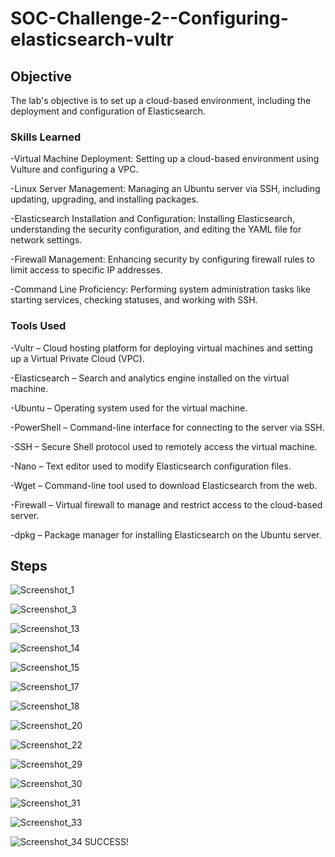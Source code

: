 # SOC-Challenge-2--Configuring-elasticsearch-vultr

## Objective
The lab's objective is to set up a cloud-based environment, including the deployment and configuration of Elasticsearch.

### Skills Learned
-Virtual Machine Deployment: Setting up a cloud-based environment using Vulture and configuring a VPC.

-Linux Server Management: Managing an Ubuntu server via SSH, including updating, upgrading, and installing packages.

-Elasticsearch Installation and Configuration: Installing Elasticsearch, understanding the security configuration, and editing the YAML file for network settings.

-Firewall Management: Enhancing security by configuring firewall rules to limit access to specific IP addresses.

-Command Line Proficiency: Performing system administration tasks like starting services, checking statuses, and working with SSH.



### Tools Used
-Vultr – Cloud hosting platform for deploying virtual machines and setting up a Virtual Private Cloud (VPC).

-Elasticsearch – Search and analytics engine installed on the virtual machine.

-Ubuntu – Operating system used for the virtual machine.

-PowerShell – Command-line interface for connecting to the server via SSH.

-SSH – Secure Shell protocol used to remotely access the virtual machine.

-Nano – Text editor used to modify Elasticsearch configuration files.

-Wget – Command-line tool used to download Elasticsearch from the web.

-Firewall – Virtual firewall to manage and restrict access to the cloud-based server.

-dpkg – Package manager for installing Elasticsearch on the Ubuntu server.


## Steps

![Screenshot_1](https://github.com/user-attachments/assets/cae90561-8d9a-44f4-a93d-4fff1256da31)



![Screenshot_3](https://github.com/user-attachments/assets/fa60abdc-adf0-450d-beac-a451d696bc25)



![Screenshot_13](https://github.com/user-attachments/assets/e70df342-48fd-4dc9-90d6-892b2cd7259e)



![Screenshot_14](https://github.com/user-attachments/assets/30dfdfb6-a492-4bdf-9464-dfe2a91a2cce)




![Screenshot_15](https://github.com/user-attachments/assets/d1fd3fe7-0557-455a-bf75-1b65e2829794)



![Screenshot_17](https://github.com/user-attachments/assets/0a577151-8256-48fe-b7cf-d17e1d56e366)




![Screenshot_18](https://github.com/user-attachments/assets/f8fd8804-ad71-46ce-be67-23a13dca192d)






![Screenshot_20](https://github.com/user-attachments/assets/b569bf3d-41d4-43c3-8fce-41937b077bde)







![Screenshot_22](https://github.com/user-attachments/assets/511aa7ed-c70d-4f99-845c-20f17d749512)




![Screenshot_29](https://github.com/user-attachments/assets/abc6112b-5872-4400-8ac9-0fa36da66739)



![Screenshot_30](https://github.com/user-attachments/assets/f7178a19-f266-435e-834e-7577d41616e6)





![Screenshot_31](https://github.com/user-attachments/assets/bc60fe59-a4c2-458b-be58-4166541f22f4)





![Screenshot_33](https://github.com/user-attachments/assets/407a4e96-caf8-4112-b6bf-e7d078df98f3)


![Screenshot_34](https://github.com/user-attachments/assets/f3265d45-0e3d-4760-b7a9-7f38857f859b) SUCCESS!

